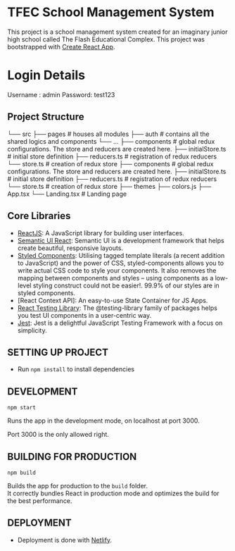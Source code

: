 # TFEC School Management System

This project is a school management system created for an imaginary junior high school called The Flash Educational  Complex. 
This project was bootstrapped with [Create React App](https://github.com/facebook/create-react-app).

# Login Details
Username : admin
Password: test123


## Project Structure

 └── src
        ├── pages                  # houses all modules
            ├── auth              # contains all the shared logics and components
            └── ...
        ├── components                    # global redux configurations. The store and reducers are created here.
            ├── initialStore.ts      # initial store definition
            ├── reducers.ts          # registration of redux reducers
            └── store.ts             # creation of redux store
        ├── components                    # global redux configurations. The store and reducers are created here.
            ├── initialStore.ts      # initial store definition
            ├── reducers.ts          # registration of redux reducers
            └── store.ts             # creation of redux store
        ├── themes
            ├── colors.js
        ├── App.tsx
        └── Landing.tsx              # Landing page


## Core Libraries

-   [ReactJS](https://reactjs.org): A JavaScript library for building user interfaces.
-   [Semantic UI React](https://react.semantic-ui.com/usage): Semantic UI is a development framework that helps create beautiful, responsive layouts.
-   [Styled Components](https://styled-components.com/docs/basics#installation): Utilising tagged template literals (a recent addition to JavaScript) and the power of CSS, styled-components allows you to write actual CSS code to style your components. It also removes the mapping between components and styles – using components as a low-level styling construct could not be easier!. 99.9% of our styles are in styled components.
-   [React Context API]: An easy-to-use State Container for JS Apps.
-   [React Testing Library](https://testing-library.com/docs/react-testing-library/intro/): The @testing-library family of packages helps you test UI components in a user-centric way.
-   [Jest](https://jestjs.io/docs/getting-started): Jest is a delightful JavaScript Testing Framework with a focus on simplicity.

## SETTING UP PROJECT

-   Run `npm install` to install dependencies

## DEVELOPMENT

`npm start`

Runs the app in the development mode, on localhost at port 3000.

Port 3000 is the only allowed right.

## BUILDING FOR PRODUCTION

`npm build`

Builds the app for production to the `build` folder.<br />
It correctly bundles React in production mode and optimizes the build for the best performance.

## DEPLOYMENT

-   Deployment is done with [Netlify](https://netlify.com).

